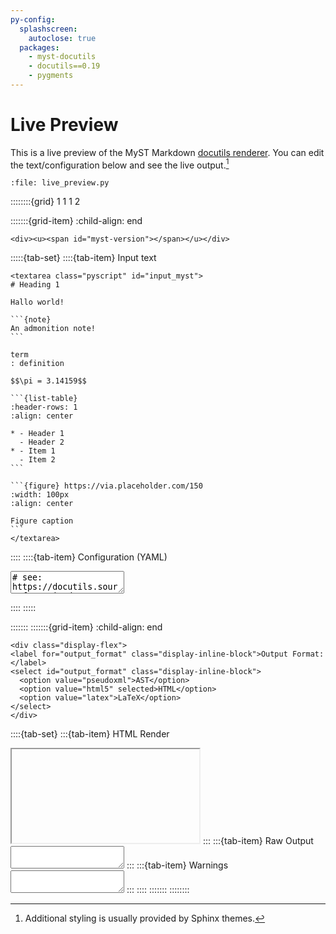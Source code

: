 ```yaml
---
py-config:
  splashscreen:
    autoclose: true
  packages:
    - myst-docutils
    - docutils==0.19
    - pygments
---
```


# Live Preview

This is a live preview of the MyST Markdown [docutils renderer](docutils.md).
You can edit the text/configuration below and see the live output.[^note]

[^note]: Additional styling is usually provided by Sphinx themes.

```{py-script}
:file: live_preview.py
```

::::::::{grid} 1 1 1 2

:::::::{grid-item}
:child-align: end

```{raw} html
<div><u><span id="myst-version"></span></u></div>
```

:::::{tab-set}
::::{tab-item} Input text
````{raw} html
<textarea class="pyscript" id="input_myst">
# Heading 1

Hallo world!

```{note}
An admonition note!
```

term
: definition

$$\pi = 3.14159$$

```{list-table}
:header-rows: 1
:align: center

* - Header 1
  - Header 2
* - Item 1
  - Item 2
```

```{figure} https://via.placeholder.com/150
:width: 100px
:align: center

Figure caption
```
</textarea>
````

::::
::::{tab-item} Configuration (YAML)
<textarea class="pyscript" id="input_config">
# see: https://docutils.sourceforge.io/docs/user/config.html
myst_enable_extensions:
- colon_fence
- deflist
- dollarmath
myst_highlight_code_blocks: false
embed_stylesheet: true
stylesheet_path:
- minimal.css
</textarea>
::::
:::::

:::::::
:::::::{grid-item}
:child-align: end

```{raw} html
<div class="display-flex">
<label for="output_format" class="display-inline-block">Output Format:</label>
<select id="output_format" class="display-inline-block">
  <option value="pseudoxml">AST</option>
  <option value="html5" selected>HTML</option>
  <option value="latex">LaTeX</option>
</select>
</div>
```

::::{tab-set}
:::{tab-item} HTML Render
<iframe class="pyscript" id="output_html" readonly="true"></iframe>
:::
:::{tab-item} Raw Output
<textarea class="pyscript" id="output_raw" readonly="true"></textarea>
:::
:::{tab-item} Warnings
<textarea class="pyscript" id="output_warnings" readonly="true"></textarea>
:::
::::
:::::::
::::::::
